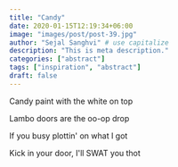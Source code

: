 ```yaml
---
title: "Candy"
date: 2020-01-15T12:19:34+06:00
image: "images/post/post-39.jpg"
author: "Sejal Sanghvi" # use capitalize
description: "This is meta description."
categories: ["abstract"]
tags: ["inspiration", "abstract"]
draft: false
---
```

Candy paint with the white on top

Lambo doors are the oo-op drop

If you busy plottin' on what I got

Kick in your door, I'll SWAT you thot